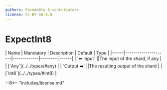 ```yaml
---
authors: Formabble & contributors
license: CC-BY-SA-4.0
---
```



# ExpectInt8

<div class="sh-parameters" markdown="1">
| Name | Mandatory | Description | Default | Type |
|------|---------------------|-------------|---------|------|
| `⬅️ Input` ||The input of the shard, if any | | [`Any`](../../types/#any) |
| `Output ➡️` ||The resulting output of the shard | | [`Int8`](../../types/#int8) |

</div>



--8<-- "includes/license.md"

